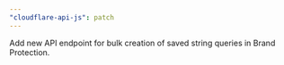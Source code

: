 ```yaml
---
"cloudflare-api-js": patch
---
```


Add new API endpoint for bulk creation of saved string queries in Brand Protection.